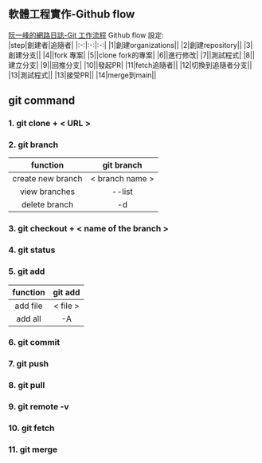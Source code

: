## 軟體工程實作-Github flow
[阮一峰的網路日誌-Git 工作流程](https://www.ruanyifeng.com/blog/2015/12/git-workflow.html)
Github flow 設定:<br>
|step|創建者|追隨者|
|:-:|:-:|:-:|
|1|創建organizations||
|2|創建repository||
|3|創建分支||
|4||fork 專案|
|5||clone fork的專案|
|6||進行修改|
|7||測試程式|
|8||建立分支|
|9||回推分支|
|10||發起PR|
|11|fetch追隨者||
|12|切換到追隨者分支||
|13|測試程式||
|13|接受PR||
|14|merge到main||
## git command <br>
### 1. git clone + < URL > <br>
### 2. git branch<br>

|function|git branch|
|:-:|:-:|
|create new branch|< branch name > |
|view branches|--list|
|delete branch|-d|
### 3. git checkout + < name of the branch > <br>
### 4. git status <br>
### 5. git add <br>
|function|git add|
|:-:|:-:|
|add file|< file >|
|add all|-A|
### 6. git commit 
### 7. git push
### 8. git pull 
### 9. git remote -v
### 10. git fetch
### 11. git merge
